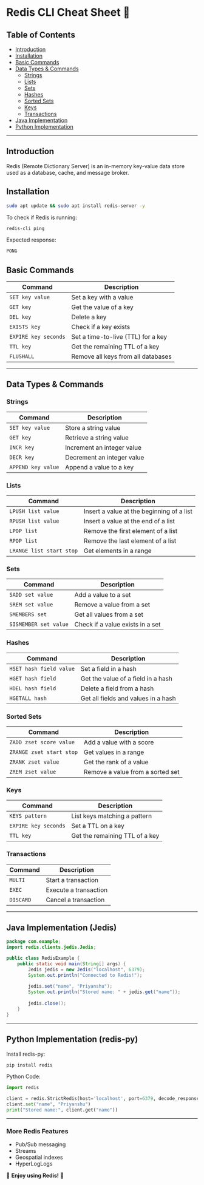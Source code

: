 # Redis CLI Cheat Sheet 📌

## Table of Contents
- [Introduction](#introduction)
- [Installation](#installation)
- [Basic Commands](#basic-commands)
- [Data Types & Commands](#data-types--commands)
  - [Strings](#strings)
  - [Lists](#lists)
  - [Sets](#sets)
  - [Hashes](#hashes)
  - [Sorted Sets](#sorted-sets)
  - [Keys](#keys)
  - [Transactions](#transactions)
- [Java Implementation](#java-implementation)
- [Python Implementation](#python-implementation)

---
## Introduction
Redis (Remote Dictionary Server) is an in-memory key-value data store used as a database, cache, and message broker.

## Installation
```sh
sudo apt update && sudo apt install redis-server -y
```
To check if Redis is running:
```sh
redis-cli ping
```
Expected response:
```sh
PONG
```

## Basic Commands
| Command | Description |
|---------|-------------|
| `SET key value` | Set a key with a value |
| `GET key` | Get the value of a key |
| `DEL key` | Delete a key |
| `EXISTS key` | Check if a key exists |
| `EXPIRE key seconds` | Set a time-to-live (TTL) for a key |
| `TTL key` | Get the remaining TTL of a key |
| `FLUSHALL` | Remove all keys from all databases |

---
## Data Types & Commands

### Strings
| Command | Description |
|---------|-------------|
| `SET key value` | Store a string value |
| `GET key` | Retrieve a string value |
| `INCR key` | Increment an integer value |
| `DECR key` | Decrement an integer value |
| `APPEND key value` | Append a value to a key |

### Lists
| Command | Description |
|---------|-------------|
| `LPUSH list value` | Insert a value at the beginning of a list |
| `RPUSH list value` | Insert a value at the end of a list |
| `LPOP list` | Remove the first element of a list |
| `RPOP list` | Remove the last element of a list |
| `LRANGE list start stop` | Get elements in a range |

### Sets
| Command | Description |
|---------|-------------|
| `SADD set value` | Add a value to a set |
| `SREM set value` | Remove a value from a set |
| `SMEMBERS set` | Get all values from a set |
| `SISMEMBER set value` | Check if a value exists in a set |

### Hashes
| Command | Description |
|---------|-------------|
| `HSET hash field value` | Set a field in a hash |
| `HGET hash field` | Get the value of a field in a hash |
| `HDEL hash field` | Delete a field from a hash |
| `HGETALL hash` | Get all fields and values in a hash |

### Sorted Sets
| Command | Description |
|---------|-------------|
| `ZADD zset score value` | Add a value with a score |
| `ZRANGE zset start stop` | Get values in a range |
| `ZRANK zset value` | Get the rank of a value |
| `ZREM zset value` | Remove a value from a sorted set |

### Keys
| Command | Description |
|---------|-------------|
| `KEYS pattern` | List keys matching a pattern |
| `EXPIRE key seconds` | Set a TTL on a key |
| `TTL key` | Get the remaining TTL of a key |

### Transactions
| Command | Description |
|---------|-------------|
| `MULTI` | Start a transaction |
| `EXEC` | Execute a transaction |
| `DISCARD` | Cancel a transaction |

---
## Java Implementation (Jedis)
```java
package com.example;
import redis.clients.jedis.Jedis;

public class RedisExample {
    public static void main(String[] args) {
        Jedis jedis = new Jedis("localhost", 6379);
        System.out.println("Connected to Redis!");
        
        jedis.set("name", "Priyanshu");
        System.out.println("Stored name: " + jedis.get("name"));
        
        jedis.close();
    }
}
```

---
## Python Implementation (redis-py)
Install redis-py:
```sh
pip install redis
```

Python Code:
```python
import redis

client = redis.StrictRedis(host='localhost', port=6379, decode_responses=True)
client.set("name", "Priyanshu")
print("Stored name:", client.get("name"))
```

---
### More Redis Features
- Pub/Sub messaging
- Streams
- Geospatial indexes
- HyperLogLogs

🚀 **Enjoy using Redis!** 🚀
